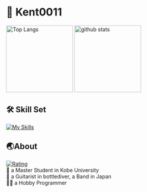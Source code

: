 # 💎 Kent0011
<p align="left"> 
  <img alt="Top Langs" height="180px" src="https://github-readme-stats.vercel.app/api/top-langs/?username=Kent0011&layout=compact" />
  <img alt="github stats" height="180px" src="https://github-readme-stats.vercel.app/api?username=Kent0011&count_private=true&hide=stars&show_icons=true" />
</p>

## 🛠️ Skill Set
[![My Skills](https://skillicons.dev/icons?i=python,typescript,react,ruby,rails,swift,c,html,css,bootstrap,mui,docker,git,github,githubactions,vercel,heroku,vscode&perline=9)](https://skillicons.dev)


## 🌏About
[![Rating](https://badgen.org/img/atcoder/KentoYamamoto/rating/algorithm?style=for-the-badge)](https://atcoder.jp/users/KentoYamamoto?contestType=algo)  
🏫 a Master Student in Kobe University  
🎸 a Guitarist in bottlediver, a Band in Japan  
🧑‍💻 a Hobby Programmer  

<!--
**Kent0011/Kent0011** is a ✨ _special_ ✨ repository because its `README.md` (this file) appears on your GitHub profile.

Here are some ideas to get you started:

- 🔭 I’m currently working on ...
- 🌱 I’m currently learning ...
- 👯 I’m looking to collaborate on ...
- 🤔 I’m looking for help with ...
- 💬 Ask me about ...
- 📫 How to reach me: ...
- 😄 Pronouns: ...
- ⚡ Fun fact: ...
-->
